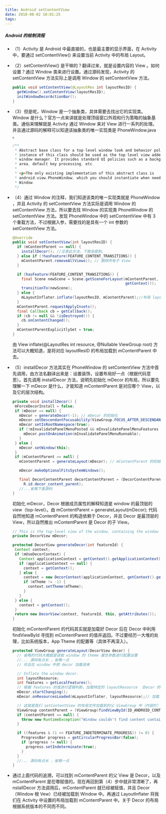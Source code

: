 ```yaml
---
title: Android setContentView
date: 2018-08-02 10:01:25
tags:
---
```


##### Android 的绘制流程

- （1）Activity 是 Android 中最直接的，也是最主要的显示界面，在 Activity 中，要通过 setContentView() 来设置当前 Activity 中的布局 Layout。

- （2）setContentView() 是干嘛的？翻译过来，就是设置内容的 View 。如何设置？通过 Window 类来进行设置。通过源码发现，Activity 的 setContentView 方法实际上是调用 Window 的 setContentView 方法。

  ```java
  public void setContentView(@LayoutRes int layoutResID) {
    getWindow().setContentView(layoutResID);
    initWindowDecorActionBar();
  }
  ```

- （3）但是呢，Window 是一个抽象类，具体需要去找出它的实现类。Window 是什么？官方一点来讲就是处理顶级窗口外观和行为策略的抽象基类。通俗来理解就是 Activity 通过 Window 来对 View 进行一系列的处理。并且通过源码的解释可以知道该抽象类的唯一实现类是 PhoneWindow.java 。

  ```java
  /**
   * Abstract base class for a top-level window look and behavior policy.  An
   * instance of this class should be used as the top-level view added to the
   * window manager. It provides standard UI policies such as a background, title
   * area, default key processing, etc.
   *
   * <p>The only existing implementation of this abstract class is
   * android.view.PhoneWindow, which you should instantiate when needing a
   * Window.
   */
  ```

- （4）通过 Window 的注释，我们知道该类的唯一实现类就是 PhoneWindow ，并且 Activity 的 setContentView 方法实际是调用 Window 的 setContentView 方法，所以要去找 Window 的实现类 PhoneWindow 的 setContentView 方法。发现 PhoneWindow 中的 setContentView 中有 3 个重载方法，不过根据入参，需要找的是具有一个 int 参数的 setContentView 方法。

  ```java
  @Override
  public void setContentView(int layoutResID) {
    if (mContentParent == null) {
      installDecor(); //注意此方法，下面会提到。
    } else if (!hasFeature(FEATURE_CONTENT_TRANSITIONS)) {
      mContentParent.removeAllViews(); // 删除所有子 View
    }
  
    if (hasFeature(FEATURE_CONTENT_TRANSITIONS)) {
      final Scene newScene = Scene.getSceneForLayout(mContentParent, layoutResID,
                                                     getContext());
      transitionTo(newScene);
    } else {
      mLayoutInflater.inflate(layoutResID, mContentParent);//布局 layout 在方法中的使用
    }
    mContentParent.requestApplyInsets();
    final Callback cb = getCallback();
    if (cb != null && !isDestroyed()) {
      cb.onContentChanged();
    }
    mContentParentExplicitlySet = true;
  }
  ```

  由 View inflate(@LayoutRes int resource, @Nullable ViewGroup root) 方法可以大概知道，是将对应 layoutResID 的布局加载到 mContentParent 中去。

- （5）installDecor 方法其实在 PhoneWindow 的 setContentView 方法中首先调用，由方法名翻译出来是：设置装饰，设置布局好一点（根据代码意思）。首先调用 installDecor 方法，说明先初始化 mDecor 的布局，所以要先理解一下 mDecor 是什么，才能知道 mContentParent 是对应哪个 View，以及它的层次结构。

  ```java
  private void installDecor() {
   mForceDecorInstall = false;
   if (mDecor == null) {
     mDecor = generateDecor(-1); // mDecor 的初始化
     mDecor.setDescendantFocusability(ViewGroup.FOCUS_AFTER_DESCENDANTS);
     mDecor.setIsRootNamespace(true);
     if (!mInvalidatePanelMenuPosted && mInvalidatePanelMenuFeatures != 0) {
       mDecor.postOnAnimation(mInvalidatePanelMenuRunnable);
     }
   } else {
     mDecor.setWindow(this);
   }
   if (mContentParent == null) {
     mContentParent = generateLayout(mDecor); // mContentParent 的初始化
  
     mDecor.makeOptionalFitsSystemWindows();
  
     final DecorContentParent decorContentParent = (DecorContentParent) mDecor.findViewById(
       R.id.decor_content_parent);
     //...省略下面源码
  }
  ```

  初始化 mDecor，Decor 根据成员属性的解释知道是 window 的最顶层的 view（top-level）。由 mContentParent = generateLayout(mDecor); 代码自然地知道 mContentParent 的构造依赖于 Decor，并且 Decor 是最顶层的 View，所以自然推出 mContentParent 是 Decor 的子 View。

  ```java
  // This is the top-level view of the window, containing the window decor.、
  private DecorView mDecor;
  
  protected DecorView generateDecor(int featureId) {
   Context context;
   if (mUseDecorContext) {
     Context applicationContext = getContext().getApplicationContext();
     if (applicationContext == null) {
       context = getContext();
     } else {
       context = new DecorContext(applicationContext, getContext().getResources());
       if (mTheme != -1) {
         context.setTheme(mTheme);
       }
     }
   } else {
     context = getContext();
   }
   return new DecorView(context, featureId, this, getAttributes());
  }
  ```

  初始化 mContentParent 的代码其实就是加载好 Decor 后在 Decor 中利用 findViewById 寻找到 mContentParent 的值并返回。不过要经历一大堆的处理，比如系统版本，App Theme 的配置等（具体不再深入）。

  ```java
  protected ViewGroup generateLayout(DecorView decor) {
    // 省略的代码大概就是读取 window 的 theme 属性参数进行配置设置
    //... 源码有点长 ，省略一点
    // 并且在 window 中把 decor 加载进来
  
    // Inflate the window decor.
    int layoutResource;
    int features = getLocalFeatures();
    // 根据 features 的值进行逻辑判断，加载特定的 layoutResource （Decor 的标题 Layout 布局文件 Id）
    mDecor.startChanging();
    mDecor.onResourcesLoaded(mLayoutInflater, layoutResource);// 加载 Decor 的布局文件
  
    // 这就是我们 setContentView 的布局文件加载到的父 ViewGroup 中（内容栏）
    ViewGroup contentParent = (ViewGroup)findViewById(ID_ANDROID_CONTENT);
    if (contentParent == null) {
      throw new RuntimeException("Window couldn't find content container view");
    }
  
    if ((features & (1 << FEATURE_INDETERMINATE_PROGRESS)) != 0) {
      ProgressBar progress = getCircularProgressBar(false);
      if (progress != null) {
        progress.setIndeterminate(true);
      }
    }
    //... 源码有点长 ，省略一点
  }
  ```

- 通过上面代码的追溯，可以找到 mContentParent 的父 View 是 Decor，以及 mContentParent 是在哪赋值的。现在再回到第（4）步中就非常清晰了，再 nstallDecor 方法调用后，mContentParent 就已经被赋值，并且 Decor（Window 根 Vew）已经被加载到 Window 中。再通过 LayoutInflater 将我们在 Activity 中设置的布局加载到 mContentParent 中。关于 Decor 的布局根据系统版本的不同而不同。
